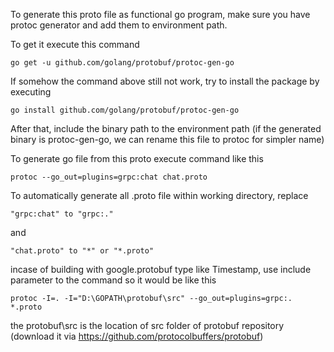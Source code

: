 To generate this proto file as functional go program, make sure you have protoc generator and add them to environment path.

To get it execute this command

    go get -u github.com/golang/protobuf/protoc-gen-go

If somehow the command above still not work, try to install the package by executing

    go install github.com/golang/protobuf/protoc-gen-go

After that, include the binary path to the environment path (if the generated binary is protoc-gen-go, 
we can rename this file to protoc for simpler name)

To generate go file from this proto execute command like this

    protoc --go_out=plugins=grpc:chat chat.proto

To automatically generate all .proto file within working directory, replace 

    "grpc:chat" to "grpc:."
and 

    "chat.proto" to "*" or "*.proto"

incase of building with google.protobuf type like Timestamp, use include parameter to the command so it would be like this

    protoc -I=. -I="D:\GOPATH\protobuf\src" --go_out=plugins=grpc:. *.proto    

the protobuf\src is the location of src folder of protobuf repository (download it via https://github.com/protocolbuffers/protobuf) 